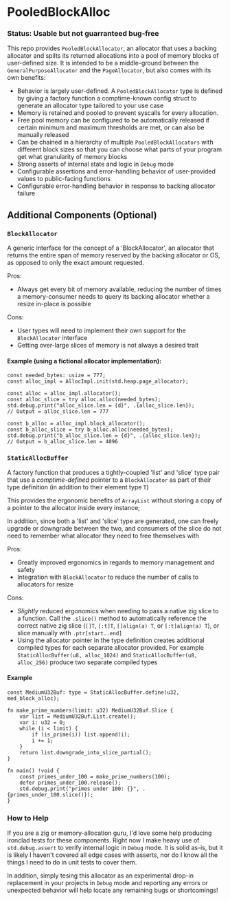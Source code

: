 # PooledBlockAlloc
### Status: Usable but not guarranteed bug-free
This repo provides `PooledBlockAllocator`, an allocator that uses a backing allocator and spilts its returned allocations
into a pool of memory blocks of user-defined size. It is intended to be a middle-ground between the `GeneralPurposeAllocator`
and the `PageAllocator`, but also comes with its own benefits:
- Behavior is largely user-defined. A `PooledBlockAllocator` type is defined by giving a factory function a comptime-known config struct to generate an allocator type tailored to your use case
- Memory is retained and pooled to prevent syscalls for every allocation.
- Free pool memory can be configured to be automatically released if certain minimum and maximum thresholds are met, or can also be manually released
- Can be chained in a hierarchy of multiple `PooledBlockAllocators` with different block sizes so that you can choose what parts of your program get what granularity of memory blocks
- Strong asserts of internal state and logic in `Debug` mode
- Configurable assertions and error-handling behavior of user-provided values to public-facing functions
- Configurable error-handling behavior in response to backing allocator failure

## Additional Components (Optional)
### `BlockAllocator`
A generic interface for the concept of a 'BlockAllocator', an allocator that returns the entire span of memory reserved by the backing allocator or OS, as opposed to only the exact amount requested.

Pros:
- Always get every bit of memory available, reducing the number of times a memory-consumer needs to query its backing allocator whether a resize in-place is possible  

Cons:
- User types will need to implement their own support for the `BlockAllocator` interface
- Getting over-large slices of memory is not always a desired trait

#### Example (using a fictional allocator implementation):
```zig
const needed_bytes: usize = 777;
const alloc_impl = AllocImpl.init(std.heap.page_allocator);

const alloc = alloc_impl.allocator();
const alloc_slice = try alloc.alloc(needed_bytes);
std.debug.print("alloc_slice.len = {d}", .{alloc_slice.len});
// Output = alloc_slice.len = 777

const b_alloc = alloc_impl.block_allocator();
const b_alloc_slice = try b_alloc.alloc(needed_bytes);
std.debug.print("b_alloc_slice.len = {d}", .{alloc_slice.len});
// Output = b_alloc_slice.len = 4096
```
### `StaticAllocBuffer`
A factory function that produces a tightly-coupled 'list' and 'slice' type pair that use a *comptime-defined* pointer to a `BlockAllocator` as part of their type definition (in addition to their element type `T`)

This provides the ergonomic benefits of `ArrayList` without storing a copy of a pointer to the allocator inside every instance;

In addition, since both a 'list' and 'slice' type are generated, one can freely upgrade or downgrade between the two, and consumers of the slice do not need to remember what allocator they need to free themselves with

Pros:
- Greatly improved ergonomics in regards to memory management and safety
- Integration with `BlockAllocator` to reduce the number of calls to allocators for resize

Cons:
- *Slightly* reduced ergonomics when needing to pass a native zig slice to a function. Call the `.slice()` method to automatically reference the correct native zig slice (`[]T`, `[:t]T`, `[]align(a) T`, or `[:t]align(a) T`), or slice manually with `.ptr[start..end]`
- Using the allocator pointer in the type definition creates additional compiled types for each separate allocator provided. For example `StaticAllocBuffer(u8, alloc_1024)` and `StaticAllocBuffer(u8, alloc_256)` produce two separate compiled types

#### Example
```zig
const MediumU32Buf: type = StaticAllocBuffer.define(u32, med_block_alloc);

fn make_prime_numbers(limit: u32) MediumU32Buf.Slice {
    var list = MediumU32Buf.List.create();
    var i: u32 = 0;
    while (i < limit) {
        if (is_prime(i)) list.append(i);
        i += 1;
    }
    return list.downgrade_into_slice_partial();
}

fn main() !void {
    const primes_under_100 = make_prime_numbers(100);
    defer primes_under_100.release();
    std.debug.print("primes under 100: {}", .{primes_under_100.slice()});
}
```

### How to Help
If you are a zig or memory-allocation guru, I'd love some help producing ironclad tests for these components. Right now I make heavy use of `std.debug.assert` to verify internal logic in `Debug` mode. It is solid as-is, but it is likely I haven't covered all edge cases with asserts, nor do I know all the things I need to do in unit tests to cover them.

In addition, simply tesing this allocator as an experimental drop-in replacement in your projects in `Debug` mode and reporting any errors or unexpected behavior will help locate any remaining bugs or shortcomings!